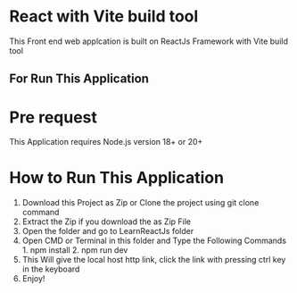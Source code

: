 # React with Vite build tool 
This Front end web applcation is built on ReactJs Framework with Vite build tool 
## For Run This Application
# Pre request
   This Application requires Node.js version 18+ or 20+
# How to Run This Application
1. Download this Project as Zip or Clone the project using git clone command
2. Extract the Zip if you download the as Zip File
3. Open the folder and go to LearnReactJs folder
4. Open CMD or Terminal in this folder and Type the Following Commands
        1. npm install
        2. npm run dev
5. This Will give the local host http link, click the link with pressing ctrl key in the keyboard 
6. Enjoy!        